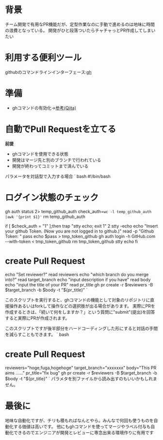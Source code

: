 <!--
title:   Pull Requestの作成を自動化したい
tags:    GH,GitHub,shell,自動化
id:      9846601839a0f48f027c
private: false
-->
# 背景
チーム開発で有用なPR機能だが、定型作業なのに手動で進めるのは地味に時間の浪費となっている。
開発がひと段落ついたらチャチャっとPR作成してしまいたい

# 利用する便利ツール
githubのコマンドラインインターフェース:[gh](https://cli.github.com/)


# 準備
* ghコマンドの有効化→[参考(Qiita)](https://qiita.com/KEINOS/items/d5da8c154cfb97336e3c#tl-dr-%E4%BB%8A%E5%8C%97%E7%94%A3%E6%A5%AD)

# 自動でPull Requestを立てる
<b>前提</b>
* ghコマンドを使用できる状態
* 開発はマージ先と別のブランチで行われている
* 開発が終わってコミットまで済んでいる

パラメータを対話型で入力する場合
` bash
#!/bin/bash

# ログイン状態のチェック
gh auth status 2> temp_github_auth
check_auth=`wc -l temp_github_auth |awk '{print $1}'`
rm temp_github_auth

if [ $check_auth = "1" ];then
    trap "stty echo; exit 1" 2
    stty -echo
    echo "Insert your github Token. (Now you are not logged in to github.)"
    read -p "Github Token: " pass
    echo $pass > tmp_token_github
    gh auth login -h GitHub.com --with-token < tmp_token_github
    rm tmp_token_github
    stty echo
fi

# create Pull Request
echo "Set reviewer?"
read reviewers
echo "which branch do you merge into?"
read target_branch
echo "input description if you have"
read body
echo "input the title of your PR"
read pr_title
gh pr create -r $reviewers -B $target_branch -b $body -t "${pr_title}"
`

このスクリプトを実行すると、ghコマンドの機能として対象のリポジトリに直接操作あるいはforkして操作などの選択肢が出る場合があります。
実際にPRを作成するときは、「続いて何をしますか？」という質問に"submit"(提出)を回答すると実際にPRが作成されます。

このスクリプトですが後半部分をハードコーディングした形にすると対話の手間を減らすこともできます。
` bash
# create Pull Request
reviewers="hoge,fuga,hogehoge"
target_branch="xxxxxxx"
body="This PR aims ......"
pr_title="fix bug"
gh pr create -r $reviewers -B $target_branch -b $body -t "${pr_title}"
`
パラメタを別ファイルから読み出すのもいいかもしれません。

# 最後に
地味な自動化ですが、チリも積もればなんとやら。みんなで何回も使うものを自動化する価値は高いです。
他にもghコマンドを使ってマージやラベル付与も自動化できるのでエンジニアが開発とレビューに専念出来る環境作りに有用です